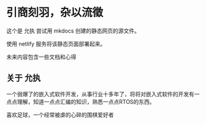 # 引商刻羽，杂以流徵



这个是 允执 尝试用 mkdocs  创建的静态网页的源文件。

使用 netlify 服务将该静态页面部署起来。

未来内容包含一些文档和心得



## 关于 允执

一个弱爆了的嵌入式软件开发，从事行业十多年了，将将对嵌入式软件的开发有一点点理解，知道一点点汇编的知识，熟悉一点点RTOS的东西。

喜欢足球，一个经常被虐的心碎的围棋爱好者